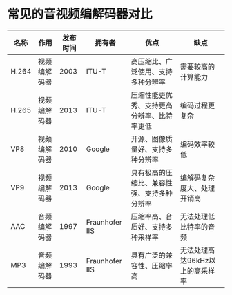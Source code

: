 # 常见的音视频编解码器对比

| 名称 | 作用     | 发布时间 | 拥有者  | 优点 | 缺点 | 
| --- |--------| --- |----------------| --- | --- | 
| H.264 | 视频编解码器 | 2003 | ITU-T          | 高压缩比、广泛使用、支持多种分辨率 | 需要较高的计算能力 | 
| H.265 | 视频编解码器 | 2013 | ITU-T          | 压缩性能更优秀、支持更高分辨率、比特率更低 | 编码过程更复杂 | 
| VP8 | 视频编解码器 | 2010 | Google         | 开源、图像质量好、支持多种分辨率 | 编码效率较低 | 
| VP9 | 视频编解码器 | 2013 | Google         | 具有极高的压缩比、兼容性强、支持多种分辨率 | 编解码复杂度大、处理开销高 | 
| AAC | 音频编解码器 | 1997 | Fraunhofer IIS | 压缩率高、音质好、支持多种采样率 |  无法处理低比特率的音频 | 
| MP3 | 音频编解码器 | 1993 | Fraunhofer IIS | 具有广泛的兼容性、压缩率高 | 无法处理高达96kHz以上的高采样率 |